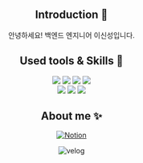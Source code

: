 <div align="center">

## Introduction 🙌
안녕하세요! 백엔드 엔지니어 이신성입니다.  

## Used tools & Skills 👀
<img src="https://img.shields.io/badge/Git-F05032?style=flat&logo=Git&logoColor=white"/>
<img src="https://img.shields.io/badge/Eclipse%20IDE-2C2255?style=flat&logo=eclipseide&logoColor=white"/>
<img src="https://img.shields.io/badge/IntelliJ%20IDEA-000000?style=flat&logo=Intellij-IDEA&logoColor=white"/>
<img src="https://img.shields.io/badge/MySQL-4479A1?style=flat&logo=MySQL&logoColor=white"/><br>
<img src="https://img.shields.io/badge/Java-007396?style=flat&logo=openjdk&logoColor=white"/>
<img src="https://img.shields.io/badge/Spring-6DB33F?style=flat&logo=spring&logoColor=white"/>
<img src="https://img.shields.io/badge/SpringBoot-6DB33F?style=flat&logo=springboot&logoColor=white"/>

## About me ✨
[![Notion](https://img.shields.io/badge/Notion-000000?style=flat&logo=Notion&logoColor=white)](https://few-monkey-6ee.notion.site/20d5e97adb1b499c92549241d7b2c3f5)

![velog]([https://github-readme-stats.vercel.app/api?username=seeeeeeong](https://velog.io/@leesinseong)&count_private=true&show_icons=true&theme=solarized-light)

</div>
